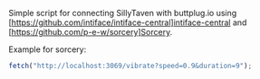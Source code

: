 Simple script for connecting SillyTaven with buttplug.io using [https://github.com/intiface/intiface-central]intiface-central and [https://github.com/p-e-w/sorcery]Sorcery.

Example for sorcery:
```js
fetch("http://localhost:3069/vibrate?speed=0.9&duration=9");
```